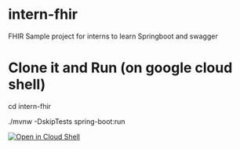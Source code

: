 # intern-fhir
FHIR Sample project for interns to learn Springboot and swagger
# Clone it and Run (on google cloud shell)
cd intern-fhir

./mvnw -DskipTests spring-boot:run

<a href="https://console.cloud.google.com/cloudshell/open?git_repo=https://github.com/amitpuri/intern-fhir&page=editor&open_in_editor=README.md">
<img alt="Open in Cloud Shell" src ="http://gstatic.com/cloudssh/images/open-btn.png"></a>
